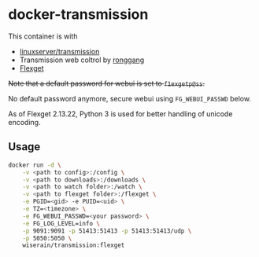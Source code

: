 # docker-transmission

This container is with

- [linuxserver/transmission](https://hub.docker.com/r/linuxserver/transmission/)
- Transmission web coltrol by [ronggang](https://github.com/ronggang/transmission-web-control)
- [Flexget](http://flexget.com/)

~~Note that a default password for webui is set to ```f1exgetp@ss```.~~

No default password anymore, secure webui using ```FG_WEBUI_PASSWD``` below.

As of Flexget 2.13.22, Python 3 is used for better handling of unicode encoding.

## Usage

```bash
docker run -d \
    -v <path to config>:/config \
    -v <path to downloads>:/downloads \
    -v <path to watch folder>:/watch \
    -v <path to flexget folder>:/flexget \
    -e PGID=<gid> -e PUID=<uid> \
    -e TZ=<timezone> \
    -e FG_WEBUI_PASSWD=<your password> \
    -e FG_LOG_LEVEL=info \
    -p 9091:9091 -p 51413:51413 -p 51413:51413/udp \
    -p 5050:5050 \
    wiserain/transmission:flexget
```
